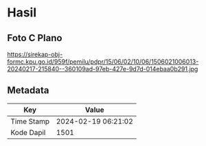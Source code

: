 # Hasil

## Foto C Plano

https://sirekap-obj-formc.kpu.go.id/959f/pemilu/pdpr/15/06/02/10/06/1506021006013-20240217-215840--360109ad-97eb-427e-9d7d-014ebaa0b291.jpg


## Metadata

| Key        | Value               |
| ---------- | ------------------- |
| Time Stamp | 2024-02-19 06:21:02 |
| Kode Dapil | 1501                |



